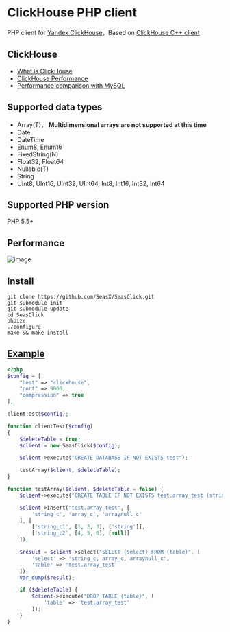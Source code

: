 ClickHouse PHP client
=====

PHP client for [Yandex ClickHouse](https://clickhouse.yandex/)，Based on [ClickHouse C++ client](https://github.com/aiwhj/clickhouse-cpp)

## ClickHouse
* [What is ClickHouse](https://clickhouse.yandex/docs/en/)
* [ClickHouse Performance](https://clickhouse.yandex/docs/en/introduction/performance/)
* [Performance comparison with MySQL](https://clickhouse.yandex/benchmark.html#[%22100000000%22,[%22ClickHouse%22,%22MySQL%22],[%220%22,%221%22,%222%22]])

## Supported data types

* Array(T)，
    **Multidimensional arrays are not supported at this time**
* Date
* DateTime
* Enum8, Enum16
* FixedString(N)
* Float32, Float64
* Nullable(T)
* String
* UInt8, UInt16, UInt32, UInt64, Int8, Int16, Int32, Int64

## Supported PHP version
PHP 5.5+

## Performance
![image](https://github.com/SeasX/SeasClick/raw/master/tests/bench_mark/bench_mark.png)

## Install
```ssh
git clone https://github.com/SeasX/SeasClick.git
git submodule init
git submodule update
cd SeasClick
phpize
./configure
make && make install
```

## [Example](https://github.com/SeasX/SeasClick/tests/test.php)

```php
<?php
$config = [
    "host" => "clickhouse",
    "port" => 9000,
    "compression" => true
];

clientTest($config);

function clientTest($config)
{
    $deleteTable = true;
    $client = new SeasClick($config);

    $client->execute("CREATE DATABASE IF NOT EXISTS test");

    testArray($client, $deleteTable);
}

function testArray($client, $deleteTable = false) {
    $client->execute("CREATE TABLE IF NOT EXISTS test.array_test (string_c String, array_c Array(Int8), arraynull_c Array(Nullable(String))) ENGINE = Memory");

    $client->insert("test.array_test", [
        'string_c', 'array_c', 'arraynull_c'
    ], [
        ['string_c1', [1, 2, 3], ['string']],
        ['string_c2', [4, 5, 6], [null]]
    ]);

    $result = $client->select("SELECT {select} FROM {table}", [
        'select' => 'string_c, array_c, arraynull_c',
        'table' => 'test.array_test'
    ]);
    var_dump($result);

    if ($deleteTable) {
        $client->execute("DROP TABLE {table}", [
            'table' => 'test.array_test'
        ]);
    }
}
```
